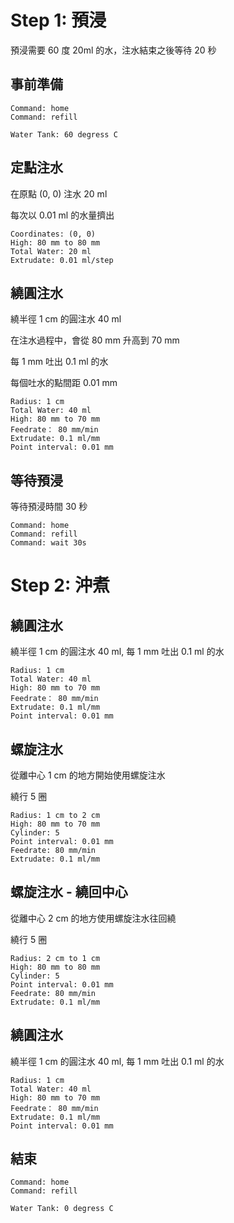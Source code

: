 
# Step 1: 預浸

預浸需要 60 度 20ml 的水，注水結束之後等待 20 秒

## 事前準備

``` operations
Command: home
Command: refill
```

``` heat
Water Tank: 60 degress C
```
## 定點注水

在原點 (0, 0) 注水 20 ml

每次以 0.01 ml 的水量擠出

``` fixed_point
Coordinates: (0, 0)
High: 80 mm to 80 mm
Total Water: 20 ml
Extrudate: 0.01 ml/step
```

## 繞圓注水

繞半徑 1 cm 的圓注水 40 ml

在注水過程中，會從 80 mm 升高到 70 mm

每 1 mm 吐出 0.1 ml 的水

每個吐水的點間距 0.01 mm

``` circle
Radius: 1 cm
Total Water: 40 ml
High: 80 mm to 70 mm
Feedrate： 80 mm/min
Extrudate: 0.1 ml/mm
Point interval: 0.01 mm
```

## 等待預浸

等待預浸時間 30 秒

``` operations
Command: home
Command: refill
Command: wait 30s
```

# Step 2: 沖煮

## 繞圓注水

繞半徑 1 cm 的圓注水 40 ml, 每 1 mm 吐出 0.1 ml 的水

``` circle
Radius: 1 cm
Total Water: 40 ml
High: 80 mm to 70 mm
Feedrate： 80 mm/min
Extrudate: 0.1 ml/mm
Point interval: 0.01 mm
```

## 螺旋注水

從離中心 1 cm 的地方開始使用螺旋注水

繞行 5 圈

``` spiral
Radius: 1 cm to 2 cm
High: 80 mm to 70 mm
Cylinder: 5
Point interval: 0.01 mm
Feedrate: 80 mm/min
Extrudate: 0.1 ml/mm
```

## 螺旋注水 - 繞回中心

從離中心 2 cm 的地方使用螺旋注水往回繞

繞行 5 圈

``` spiral
Radius: 2 cm to 1 cm
High: 80 mm to 80 mm
Cylinder: 5
Point interval: 0.01 mm
Feedrate: 80 mm/min
Extrudate: 0.1 ml/mm
```

## 繞圓注水

繞半徑 1 cm 的圓注水 40 ml, 每 1 mm 吐出 0.1 ml 的水

``` circle
Radius: 1 cm
Total Water: 40 ml
High: 80 mm to 70 mm
Feedrate： 80 mm/min
Extrudate: 0.1 ml/mm
Point interval: 0.01 mm
```

## 結束

``` operations
Command: home
Command: refill
```

``` heat
Water Tank: 0 degress C
```
